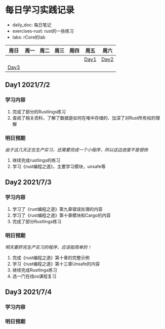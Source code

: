 <!--
 * @Author: Sakura
 * @Date: 2021-07-02 08:22:51
 * @LastEditTime: 2021-07-03 22:43:46
 * @Description: 
-->
# 每日学习实践记录
- daily_doc: 每日笔记
- exercises-rust: rust的一些练习
- labs: rCore的lab

| 周日                      | 周一 | 周二 | 周三 | 周四 | 周五                      | 周六                      |
| ------------------------- | ---- | ---- | ---- | ---- | ------------------------- | ------------------------- |
|                           |      |      |      |      | [Day1](daily_doc/day1.md) | [Day2](daily_doc/day2.md) |
| [Day3](daily_doc/day3.md) |      |      |      |      |                           |                           |
## Day1 2021/7/2
### 学习内容
1. 完成了部分的Rustlings练习
2. 查阅了相关资料，了解了数据是如何在堆中存储的、加深了对Rust所有权的理解

### 明日预期
*由于这几天正在生产实习，还需要完成一个小程序，所以这边进度不是很快*
1. 继续完成rustlings的练习
2. 学习《rust编程之道》，主要学习模块，unsafe等

## Day2 2021/7/3

### 学习内容
1. 学习了《rust编程之道》第九章错误处理的内容
2. 学习了《rust编程之道》第十章模块和Cargo的内容
3. 完成了部分Rustlings练习

### 明日预期
*明天要肝完生产实习的程序，应该挺简单的！*
1. 完成《rust编程之道》第十章的完整示例
2. 学习《rust编程之道》第十三章Unsafe的内容
3. 继续完成Rustlings练习
4. 选一门在线os课程复习

## Day3 2021/7/4

### 学习内容

### 明日预期